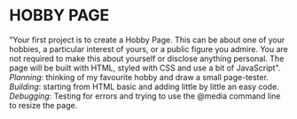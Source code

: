 # **HOBBY PAGE**

"Your first project is to create a Hobby Page.
This can be about one of your hobbies, a particular interest of yours, or a public figure you admire. You are not required to make this about yourself or disclose anything personal. The page will be built with HTML, styled with CSS and use a bit of JavaScript".  
 _Planning_: thinking of my favourite hobby and draw a small page-tester.  
 _Building_: starting from HTML basic and adding little by little an easy code.  
 _Debugging_: Testing for errors and trying to use the @media command line to resize the page.
